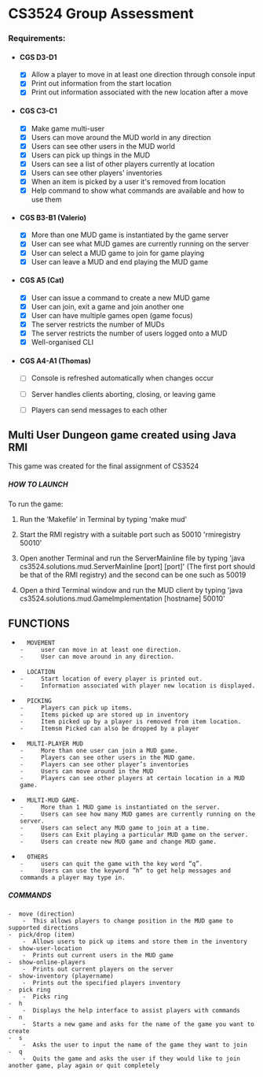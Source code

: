 # CS3524 Group Assessment

### Requirements:
- #### CGS D3-D1
    - [x] Allow a player to move in at least one direction through console input
    - [x] Print out information from the start location
    - [x] Print out information associated with the new location after a move
- #### CGS C3-C1
    - [x] Make game multi-user
    - [x] Users can move around the MUD world in any direction
    - [x] Users can see other users in the MUD world
    - [x] Users can pick up things in the MUD
    - [x] Users can see a list of other players currently at location
    - [x] Users can see other players' inventories
    - [x] When an item is picked by a user it's removed from location
    - [x] Help command to show what commands are available and how to use them
- #### CGS B3-B1 (Valerio)
    - [x] More than one MUD game is instantiated by the game server
    - [x] User can see what MUD games are currently running on the server
    - [x] User can select a MUD game to join for game playing
    - [x] User can leave a MUD and end playing the MUD game
- #### CGS A5 (Cat)
    - [x] User can issue a command to create a new MUD game
    - [x] User can join, exit a game and join another one
    - [x] User can have multiple games open (game focus)
    - [x] The server restricts the number of MUDs
    - [x] The server restricts the number of users logged onto a MUD
    - [x] Well-organised CLI
- #### CGS A4-A1 (Thomas)
    - [ ] Console is refreshed automatically when changes occur
    - [ ] Server handles clients aborting, closing, or leaving game
    - [ ] Players can send messages to each other


## Multi User Dungeon game created using Java RMI

This game was created for the final assignment of CS3524

##### HOW TO LAUNCH
To run the game:

1. Run the ‘Makefile’ in Terminal by typing 'make mud'


2. Start the RMI registry with a suitable port such as 50010 'rmiregistry 50010'


3. Open another Terminal and run the ServerMainline file by typing 'java cs3524.solutions.mud.ServerMainline [port] [port]' (The first port should be that of the RMI registry) and the second can be one such as 50019


4. Open a third Terminal window and run the MUD client by typing 'java cs3524.solutions.mud.GameImplementation [hostname] 50010'

## FUNCTIONS
-   	MOVEMENT
      -  	user can move in at least one direction.
      -  	User can move around in any direction.
-   	LOCATION
      -  	Start location of every player is printed out.
      -  	Information associated with player new location is displayed.
-   	PICKING
      -  	Players can pick up items.
      -  	Items picked up are stored up in inventory
      -  	Item picked up by a player is removed from item location.
      -  	Itemsm Picked can also be dropped by a player
-   	MULTI-PLAYER MUD
      -  	More than one user can join a MUD game.
      -  	Players can see other users in the MUD game.
      -  	Players can see other player’s inventories
      -  	Users can move around in the MUD
      -  	Players can see other players at certain location in a MUD game.
    
-   	MULTI-MUD GAME-
      -	    More than 1 MUD game is instantiated on the server.
      - 	Users can see how many MUD games are currently running on the server.
      - 	Users can select any MUD game to join at a time.
      - 	Users can Exit playing a particular MUD game on the server.
      - 	Users can create new MUD game and change MUD game.
-   	OTHERS
      - 	users can quit the game with the key word “q”.
      - 	Users can use the keyword ”h” to get help messages and commands a player may type in.

    
##### COMMANDS
    -  move (direction)
        -  This allows players to change position in the MUD game to supported directions
    -  pick/drop (item)
        -  Allows users to pick up items and store them in the inventory
    -  show-user-location
        -  Prints out current users in the MUD game      
    -  show-online-players
        -  Prints out current players on the server
    -  show-inventory (playername)
        -  Prints out the specified players inventory
    -  pick ring
        -  Picks ring
    -  h
        -  Displays the help interface to assist players with commands
    -  n
        -  Starts a new game and asks for the name of the game you want to create
    -  s
        -  Asks the user to input the name of the game they want to join   
    -  q
        -  Quits the game and asks the user if they would like to join another game, play again or quit completely    
    
   


